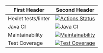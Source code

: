 
| First Header  | Second Header |
| ------------- | ------------- |
| Hexlet tests/linter| [![Actions Status](https://github.com/Dangerwind/java-project-71/actions/workflows/hexlet-check.yml/badge.svg)](https://github.com/Dangerwind/java-project-71/actions) |
| Java CI | [![Java CI](https://github.com/Dangerwind/java-project-71/actions/workflows/main.yml/badge.svg)](https://github.com/Dangerwind/java-project-71/actions/workflows/main.yml) |
| Maintainability | [![Maintainability](https://api.codeclimate.com/v1/badges/89d9658bf7fac506ca70/maintainability)](https://codeclimate.com/github/Dangerwind/java-project-71/maintainability) |
| Test Coverage | [![Test Coverage](https://api.codeclimate.com/v1/badges/89d9658bf7fac506ca70/test_coverage)](https://codeclimate.com/github/Dangerwind/java-project-71/test_coverage) |
